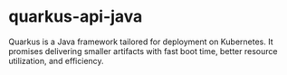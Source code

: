 # quarkus-api-java
Quarkus is a Java framework tailored for deployment on Kubernetes. It promises delivering smaller artifacts with fast boot time, better resource utilization, and efficiency.
